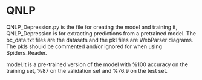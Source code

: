 # QNLP

QNLP_Depression.py is the file for creating the model and training it, QNLP_Depression is for extracting predictions from a pretrained model. The bc_data.txt files are the datasets and the pkl files are WebParser diagrams. The pkls should be commented and/or ignored for when using Spiders_Reader.

model.lt is a pre-trained version of the model with %100 accuracy on the training set, %87 on the validation set and %76.9 on the test set.
